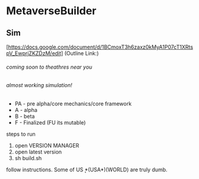 # MetaverseBuilder
## Sim

[https://docs.google.com/document/d/1BCmoxT3h6zaxz0kMyA1P07cT1XRtspV_EwprjZKZDzM/edit] (Outline Link:)


###### coming soon to theathres near you 
###### almost working simulation!


* PA - pre alpha/core mechanics/core framework 
* A - alpha
* B - beta 
* F - Finalized (FU its mutable)

steps to run 
1) open VERSION MANAGER
2) open latest version
3) sh build.sh

follow instructions. Some of US ̨*(USA*)(WORLD) are truly dumb.
